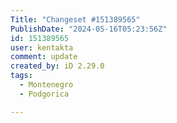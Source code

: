 ```yaml
---
Title: "Changeset #151389565"
PublishDate: "2024-05-16T05:23:56Z"
id: 151389565
user: kentakta
comment: update
created_by: iD 2.29.0
tags:
  - Montenegro
  - Podgorica

---
```

